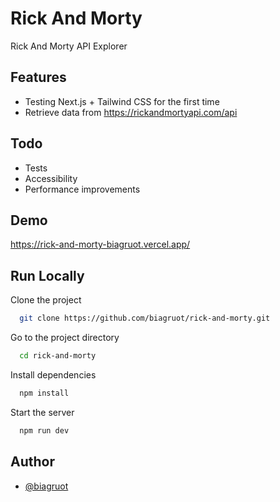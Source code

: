 
# Rick And Morty

Rick And Morty API Explorer


## Features

- Testing Next.js + Tailwind CSS for the first time
- Retrieve data from https://rickandmortyapi.com/api

## Todo

- Tests
- Accessibility
- Performance improvements

## Demo

https://rick-and-morty-biagruot.vercel.app/


## Run Locally

Clone the project

```bash
  git clone https://github.com/biagruot/rick-and-morty.git
```

Go to the project directory

```bash
  cd rick-and-morty
```

Install dependencies

```bash
  npm install
```

Start the server

```bash
  npm run dev
```


## Author

- [@biagruot](https://github.com/biagruot)


